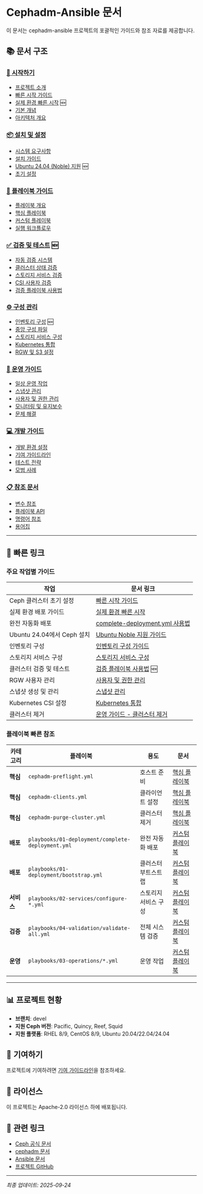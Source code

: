 # Cephadm-Ansible 문서

이 문서는 cephadm-ansible 프로젝트의 포괄적인 가이드와 참조 자료를 제공합니다.

## 📚 문서 구조

### [🚀 시작하기](./getting-started/)
- [프로젝트 소개](./getting-started/introduction.md)
- [빠른 시작 가이드](./getting-started/quick-start.md)
- [실제 환경 빠른 시작](./getting-started/real-world-quickstart.md) 🆕
- [기본 개념](./getting-started/concepts.md)
- [아키텍처 개요](./getting-started/architecture.md)

### [📦 설치 및 설정](./installation/)
- [시스템 요구사항](./installation/requirements.md)
- [설치 가이드](./installation/install.md)
- [Ubuntu 24.04 (Noble) 지원](./installation/ubuntu-noble-support.md) 🆕
- [초기 설정](./installation/initial-setup.md)

### [📖 플레이북 가이드](./playbooks/)
- [플레이북 개요](./playbooks/overview.md)
- [핵심 플레이북](./playbooks/core-playbooks.md)
- [커스텀 플레이북](./playbooks/custom-playbooks.md)
- [실행 워크플로우](./playbooks/workflows.md)

### [✅ 검증 및 테스트](./validation/) 🆕
- [자동 검증 시스템](./validation/automated-validation.md)
- [클러스터 상태 검증](./validation/cluster-health.md)
- [스토리지 서비스 검증](./validation/storage-services.md)
- [CSI 사용자 검증](./validation/csi-validation.md)
- [검증 플레이북 사용법](./validation/validation-playbooks.md)

### [⚙️ 구성 관리](./configuration/)
- [인벤토리 구성](./configuration/inventory.md) 🆕
- [중앙 구성 파일](./configuration/central-config.md)
- [스토리지 서비스 구성](./configuration/storage-services.md)
- [Kubernetes 통합](./configuration/kubernetes-integration.md)
- [RGW 및 S3 설정](./configuration/rgw-s3.md)

### [🔧 운영 가이드](./operations/)
- [일상 운영 작업](./operations/daily-operations.md)
- [스냅샷 관리](./operations/snapshot-management.md)
- [사용자 및 권한 관리](./operations/user-management.md)
- [모니터링 및 유지보수](./operations/monitoring.md)
- [문제 해결](./operations/troubleshooting.md)

### [💻 개발 가이드](./development/)
- [개발 환경 설정](./development/dev-environment.md)
- [기여 가이드라인](./development/contributing.md)
- [테스트 전략](./development/testing.md)
- [모범 사례](./development/best-practices.md)

### [📋 참조 문서](./reference/)
- [변수 참조](./reference/variables.md)
- [플레이북 API](./reference/playbook-api.md)
- [명령어 참조](./reference/commands.md)
- [용어집](./reference/glossary.md)

---

## 🎯 빠른 링크

### 주요 작업별 가이드

| 작업 | 문서 링크 |
|------|-----------|
| Ceph 클러스터 초기 설정 | [빠른 시작 가이드](./getting-started/quick-start.md) |
| 실제 환경 배포 가이드 | [실제 환경 빠른 시작](./getting-started/real-world-quickstart.md) |
| 완전 자동화 배포 | [complete-deployment.yml 사용법](./playbooks/custom-playbooks.md#complete-deployment) |
| Ubuntu 24.04에서 Ceph 설치 | [Ubuntu Noble 지원 가이드](./installation/ubuntu-noble-support.md) |
| 인벤토리 구성 | [인벤토리 구성 가이드](./configuration/inventory.md) |
| 스토리지 서비스 구성 | [스토리지 서비스 구성](./configuration/storage-services.md) |
| 클러스터 검증 및 테스트 | [검증 플레이북 사용법](./validation/validation-playbooks.md) 🆕 |
| RGW 사용자 관리 | [사용자 및 권한 관리](./operations/user-management.md) |
| 스냅샷 생성 및 관리 | [스냅샷 관리](./operations/snapshot-management.md) |
| Kubernetes CSI 설정 | [Kubernetes 통합](./configuration/kubernetes-integration.md) |
| 클러스터 제거 | [운영 가이드 - 클러스터 제거](./operations/daily-operations.md#cluster-removal) |

### 플레이북 빠른 참조

| 카테고리 | 플레이북 | 용도 | 문서 |
|---------|----------|------|------|
| **핵심** | `cephadm-preflight.yml` | 호스트 준비 | [핵심 플레이북](./playbooks/core-playbooks.md#preflight) |
| **핵심** | `cephadm-clients.yml` | 클라이언트 설정 | [핵심 플레이북](./playbooks/core-playbooks.md#clients) |
| **핵심** | `cephadm-purge-cluster.yml` | 클러스터 제거 | [핵심 플레이북](./playbooks/core-playbooks.md#purge) |
| **배포** | `playbooks/01-deployment/complete-deployment.yml` | 완전 자동화 배포 | [커스텀 플레이북](./playbooks/custom-playbooks.md#complete-deployment) |
| **배포** | `playbooks/01-deployment/bootstrap.yml` | 클러스터 부트스트랩 | [커스텀 플레이북](./playbooks/custom-playbooks.md#bootstrap) |
| **서비스** | `playbooks/02-services/configure-*.yml` | 스토리지 서비스 구성 | [커스텀 플레이북](./playbooks/custom-playbooks.md#services) |
| **검증** | `playbooks/04-validation/validate-all.yml` | 전체 시스템 검증 | [커스텀 플레이북](./playbooks/custom-playbooks.md#validation) |
| **운영** | `playbooks/03-operations/*.yml` | 운영 작업 | [커스텀 플레이북](./playbooks/custom-playbooks.md#operations) |

---

## 📊 프로젝트 현황

- **브랜치**: devel
- **지원 Ceph 버전**: Pacific, Quincy, Reef, Squid
- **지원 플랫폼**: RHEL 8/9, CentOS 8/9, Ubuntu 20.04/22.04/24.04

## 🤝 기여하기

프로젝트에 기여하려면 [기여 가이드라인](./development/contributing.md)을 참조하세요.

## 📝 라이선스

이 프로젝트는 Apache-2.0 라이선스 하에 배포됩니다.

## 🔗 관련 링크

- [Ceph 공식 문서](https://docs.ceph.com/)
- [cephadm 문서](https://docs.ceph.com/en/latest/cephadm/)
- [Ansible 문서](https://docs.ansible.com/)
- [프로젝트 GitHub](https://github.com/ceph/cephadm-ansible)

---

*최종 업데이트: 2025-09-24*
